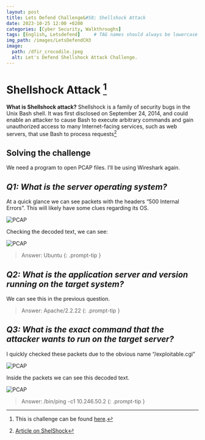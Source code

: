 ```yaml
---
layout: post
title: Lets Defend Challenge&#58; Shellshock Attack
date: 2023-10-25 12:00 +0200
categories: [Cyber Security, Walkthroughs]
tags: [English, Letsdefend]     # TAG names should always be lowercase
img_path: /images/LetsDefendCH3
image:
  path: /dfir_crocodile.jpeg
  alt: Let's Defend Shellshock Attack Challenge.
---
```


# Shellshock Attack [^1]

**What is Shellshock attack?**
Shellshock is a family of security bugs in the Unix Bash shell. It was first disclosed on September 24, 2014, and could enable an attacker to cause Bash to execute arbitrary commands and gain unauthorized access to many Internet-facing services, such as web servers, that use Bash to process requests[^2]

## Solving the challenge

We need a program to open PCAP files. I’ll be using Wireshark again.

## *Q1: What is the server operating system?*

At a quick glance we can see packets with the headers “500 Internal Errors”. This will likely have some clues regarding its OS.

![PCAP](/1.png)

Checking the decoded text, we can see:

![PCAP](/2.png)

> Answer: Ubuntu
{: .prompt-tip }

## *Q2: What is the application server and version running on the target system?*

We can see this in the previous question.

> Answer: Apache/2.2.22
{: .prompt-tip }

## *Q3: What is the exact command that the attacker wants to run on the target server?*

I quickly checked these packets due to the obvious name “/exploitable.cgi”

![PCAP](/3.png)

Inside the packets we can see this decoded text.

![PCAP](/4.png)

> Answer: /bin/ping -c1 10.246.50.2
{: .prompt-tip }

[^1]: This is challenge can be found [here](https://app.letsdefend.io/challenge/shellshock-attack).
[^2]: [Article on ShelShock](https://en.wikipedia.org/wiki/Shellshock_%28software_bug%29)
